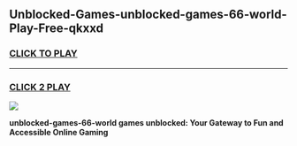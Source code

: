 
## Unblocked-Games-unblocked-games-66-world-Play-Free-qkxxd
<h3>
<a href="https://premium76.site?title=unblocked-games-66-world&ref=15A">CLICK TO PLAY</a></h3>
<hr>

<h3>
<a href="https://premium76.site?title=unblocked-games-66-world&ref=15A">CLICK 2 PLAY</a>
  
</h3>

<a href="https://premium76.site?title=unblocked-games-66-world&ref=15A"><img src="https://clearcache.store/games.png"></a>


**unblocked-games-66-world games unblocked: Your Gateway to Fun and Accessible Online Gaming**
